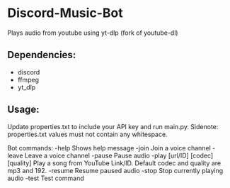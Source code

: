 # Discord-Music-Bot
Plays audio from youtube using yt-dlp (fork of youtube-dl)

## Dependencies:
- discord
- ffmpeg
- yt_dlp

## Usage:
Update properties.txt to include your API key and run main.py. 
Sidenote: properties.txt values must not contain any whitespace.

Bot commands:
  -help   Shows help message
  -join   Join a voice channel
  -leave  Leave a voice channel
  -pause  Pause audio
  -play [url/ID] [codec] [quality] Play a song from YouTube Link/ID. Default codec and quality are mp3 and 192.
  -resume Resume paused audio
  -stop   Stop currently playing audio
  -test   Test command
